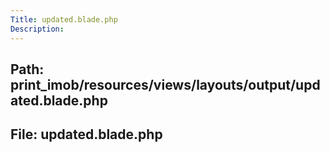```yaml
---
Title: updated.blade.php
Description:
---
```


## Path: print_imob/resources/views/layouts/output/updated.blade.php
## File: updated.blade.php
